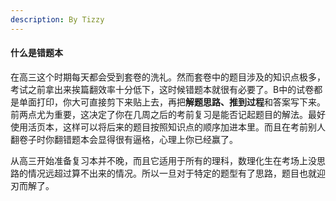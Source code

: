 ```yaml
---
description: By Tizzy
---
```


#### 什么是错题本

在高三这个时期每天都会受到套卷的洗礼。然而套卷中的题目涉及的知识点极多，考试之前拿出来挨篇翻效率十分低下，这时候错题本就很有必要了。B中的试卷都是单面打印，你大可直接剪下来贴上去，再把**解题思路、推到过程**和答案写下来。前两点尤为重要，这决定了你在几周之后的考前复习是能否记起题目的解法。最好使用活页本，这样可以将后来的题目按照知识点的顺序加进本里。而且在考前别人翻卷子时你翻错题本会显得很有逼格，心理上你已经赢了。

从高三开始准备复习本并不晚，而且它适用于所有的理科，数理化生在考场上没思路的情况远超过算不出来的情况。所以一旦对于特定的题型有了思路，题目也就迎刃而解了。
